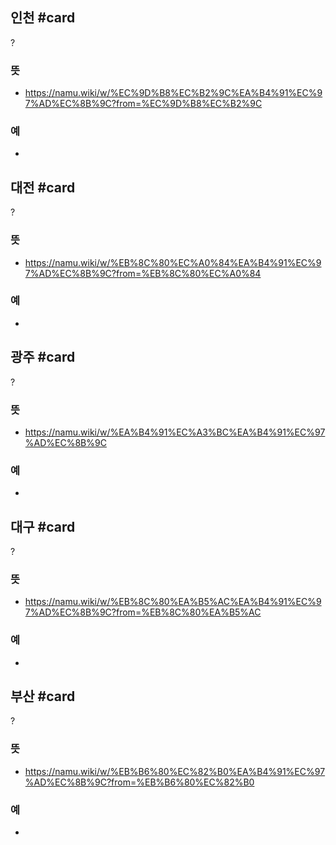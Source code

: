 ## 인천 #card
?
### 뜻
- https://namu.wiki/w/%EC%9D%B8%EC%B2%9C%EA%B4%91%EC%97%AD%EC%8B%9C?from=%EC%9D%B8%EC%B2%9C
### 예
-
<!--SR:!2025-03-13,12,270-->

## 대전 #card
?
### 뜻
- https://namu.wiki/w/%EB%8C%80%EC%A0%84%EA%B4%91%EC%97%AD%EC%8B%9C?from=%EB%8C%80%EC%A0%84
### 예
-
<!--SR:!2025-03-14,5,230-->

## 광주 #card
?
### 뜻
- https://namu.wiki/w/%EA%B4%91%EC%A3%BC%EA%B4%91%EC%97%AD%EC%8B%9C
### 예
-
<!--SR:!2025-04-01,20,250-->

## 대구 #card
?
### 뜻
- https://namu.wiki/w/%EB%8C%80%EA%B5%AC%EA%B4%91%EC%97%AD%EC%8B%9C?from=%EB%8C%80%EA%B5%AC
### 예
-
<!--SR:!2025-04-03,23,250-->

## 부산 #card
?
### 뜻
- https://namu.wiki/w/%EB%B6%80%EC%82%B0%EA%B4%91%EC%97%AD%EC%8B%9C?from=%EB%B6%80%EC%82%B0
### 예
-
<!--SR:!2025-03-10,9,250-->


